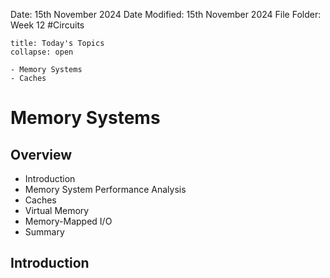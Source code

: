 Date: 15th November 2024
Date Modified: 15th November 2024
File Folder: Week 12
#Circuits

```ad-abstract
title: Today's Topics
collapse: open

- Memory Systems
- Caches

```

# Memory Systems

## Overview

- Introduction
- Memory System Performance Analysis
- Caches
- Virtual Memory
- Memory-Mapped I/O
- Summary

## Introduction


